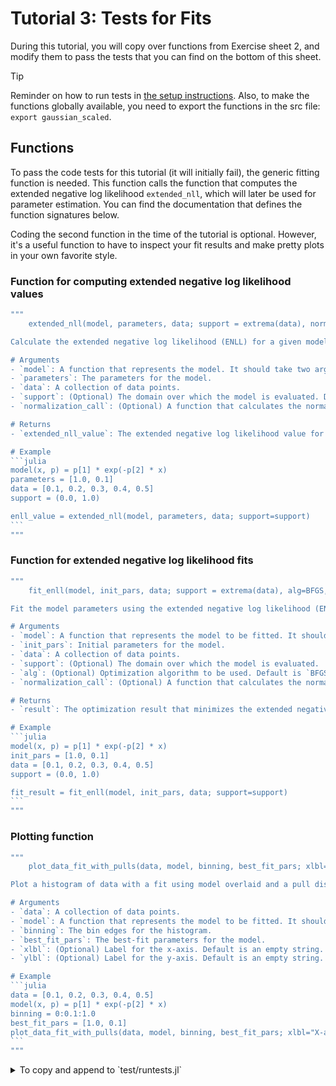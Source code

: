 # Tutorial 3: Tests for Fits

During this tutorial, you will copy over functions from Exercise sheet 2, and modify them to pass the tests that you can find on the bottom of this sheet.

> [!TIP]
> Reminder on how to run tests in [the setup instructions](https://github.com/RUB-EP1/ExercisesDataAnalysisWS2425/blob/main/exercises/setup.md#back-to-julia-running-tests).
> Also, to make the functions globally available, you need to export the functions in the src file: `export gaussian_scaled`.

## Functions

To pass the code tests for this tutorial (it will initially fail), the generic fitting function is needed.
This function calls the function that computes the extended negative log likelihood `extended_nll`, which will later be used for parameter estimation.
You can find the documentation that defines the function signatures below.

Coding the second function in the time of the tutorial is optional. However, it's a useful function to have to inspect your fit results and make pretty plots in your own favorite style.

### Function for computing extended negative log likelihood values

````julia
"""
    extended_nll(model, parameters, data; support = extrema(data), normalization_call = _quadgk_call)

Calculate the extended negative log likelihood (ENLL) for a given model and dataset.

# Arguments
- `model`: A function that represents the model. It should take two arguments: observable and parameters.
- `parameters`: The parameters for the model.
- `data`: A collection of data points.
- `support`: (Optional) The domain over which the model is evaluated. Defaults to the range of the data.
- `normalization_call`: (Optional) A function that calculates the normalization of the model over the support. Defaults to `_quadgk_call`.

# Returns
- `extended_nll_value`: The extended negative log likelihood value for the given model and data.

# Example
```julia
model(x, p) = p[1] * exp(-p[2] * x)
parameters = [1.0, 0.1]
data = [0.1, 0.2, 0.3, 0.4, 0.5]
support = (0.0, 1.0)

enll_value = extended_nll(model, parameters, data; support=support)
```
"""
````

### Function for extended negative log likelihood fits

````julia
"""
    fit_enll(model, init_pars, data; support = extrema(data), alg=BFGS, normalization_call = _quadgk_call)

Fit the model parameters using the extended negative log likelihood (ENLL) method.

# Arguments
- `model`: A function that represents the model to be fitted. It should take two arguments: observable and parameters.
- `init_pars`: Initial parameters for the model.
- `data`: A collection of data points.
- `support`: (Optional) The domain over which the model is evaluated.
- `alg`: (Optional) Optimization algorithm to be used. Default is `BFGS`.
- `normalization_call`: (Optional) A function that calculates the normalization of the model over the support. Defaults to `_quadgk_call`.

# Returns
- `result`: The optimization result that minimizes the extended negative log likelihood.

# Example
```julia
model(x, p) = p[1] * exp(-p[2] * x)
init_pars = [1.0, 0.1]
data = [0.1, 0.2, 0.3, 0.4, 0.5]
support = (0.0, 1.0)

fit_result = fit_enll(model, init_pars, data; support=support)
```
"""
````

### Plotting function

````julia
"""
    plot_data_fit_with_pulls(data, model, binning, best_fit_pars; xlbl="", ylbl="")

Plot a histogram of data with a fit using model overlaid and a pull distribution.

# Arguments
- `data`: A collection of data points.
- `model`: A function that represents the model to be fitted. It should take two arguments: data points and parameters.
- `binning`: The bin edges for the histogram.
- `best_fit_pars`: The best-fit parameters for the model.
- `xlbl`: (Optional) Label for the x-axis. Default is an empty string.
- `ylbl`: (Optional) Label for the y-axis. Default is an empty string.

# Example
```julia
data = [0.1, 0.2, 0.3, 0.4, 0.5]
model(x, p) = p[1] * exp(-p[2] * x)
binning = 0:0.1:1.0
best_fit_pars = [1.0, 0.1]
plot_data_fit_with_pulls(data, model, binning, best_fit_pars; xlbl="X-axis", ylbl="Y-axis")
```
"""
````

<details> <summary> To copy and append to `test/runtests.jl`</summary>
Here is the code you copy over to your `test/runtests.jl` file

```julia
@testset "Simple fitting" begin
    init_pars = (; μ = 0.3, σ = 1.0, a = 1.0)
    support = (-4.0, 4.0)
    data = sample_inversion(400, support) do x
        gaussian_scaled(x; μ = 0.4, σ = 0.7, a = 1.0)
    end
    model(x, pars) = gaussian_scaled(x; pars.μ, pars.σ, pars.a)
    ext_unbinned_fit = fit_enll(model, init_pars, data, support)
    best_pars_extnll = typeof(init_pars)(ext_unbinned_fit.minimizer)
    @test ext_unbinned_fit.ls_success
    @test 0.36 < best_pars_extnll.μ < 0.44
end
```

</details>
